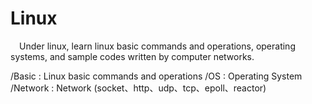 # Linux
&emsp;Under linux, learn linux basic commands and operations, operating systems, and sample codes written by computer networks.

/Basic : Linux basic commands and operations
/OS : Operating System
/Network : Network (socket、http、udp、tcp、epoll、reactor)
